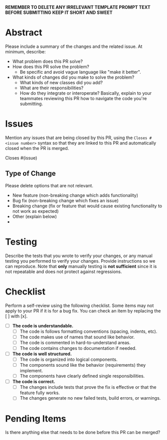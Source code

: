 **REMEMBER TO DELETE ANY IRRELEVANT TEMPLATE PROMPT TEXT BEFORE SUBMITTING**
**KEEP IT SHORT AND SWEET**

# Abstract

Please include a summary of the changes and the related issue. At minimum, describe:
- What problem does this PR solve?
- How does this PR solve the problem?
  - Be specific and avoid vague language like "make it better".
- What kinds of changes did you make to solve the problem?
  - What kinds of new classes did you add?
  - What are their responsibilities?
  - How do they integrate or interoperate?
Basically, explain to your teammates reviewing this PR how to navigate the code you're submitting.

# Issues

Mention any issues that are being closed by this PR, using the `Closes #<issue number>` syntax so
that they are linked to this PR and automatically closed when the PR is merged.

Closes #(issue)

## Type of Change

Please delete options that are not relevant.
- New feature (non-breaking change which adds functionality)
- Bug fix (non-breaking change which fixes an issue)
- Breaking change (fix or feature that would cause existing functionality to not work as expected)
- Other (explain below)
- 
# Testing

Describe the tests that you wrote to verify your changes, or any manual testing you performed to
verify your changes. Provide instructions so we can reproduce. Note that **only** manually testing
is **not sufficient** since it is not repeatable and does not protect against regressions.

# Checklist
Perform a self-review using the following checklist. Some items may not apply to your PR if it
is for a bug fix. You can check an item by replacing the [ ] with [x].
- [ ] **The code is understandable.**
  - [ ] The code is follows formatting conventions (spacing, indents, etc).
  - [ ] The code makes use of names that sound like behavior.
  - [ ] The code is commented in hard-to-understand areas.
  - [ ] The code contains changes to documentation if needed.
- [ ] **The code is well structured.**
  - [ ] The code is organized into logical components.
  - [ ] The components sound like the behavior (requirements) they implement.
  - [ ] The components have clearly defined single responsibilities.
- [ ] **The code is correct.**
  - [ ] The changes include tests that prove the fix is effective or that the feature fully works.
  - [ ] The changes generate no new failed tests, build errors, or warnings.
  
# Pending Items

Is there anything else that needs to be done before this PR can be merged?

